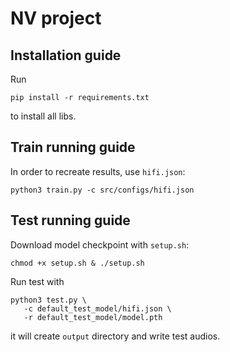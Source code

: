 # NV project

## Installation guide
Run
```shell
pip install -r requirements.txt
```
to install all libs.

## Train running guide
In order to recreate results, use `hifi.json`:
```shell
python3 train.py -c src/configs/hifi.json 
```

## Test running guide
Download model checkpoint with `setup.sh`:
```shell
chmod +x setup.sh & ./setup.sh
```
Run test with
```shell
python3 test.py \
   -c default_test_model/hifi.json \
   -r default_test_model/model.pth
```
it will create `output` directory and write test audios.

